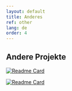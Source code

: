 ```yaml
---
layout: default
title: Anderes
ref: other
lang: de
order: 4
---
```


## Andere Projekte

[![Readme Card](https://github-readme-stats.vercel.app/api/pin/?username=nglaeser&repo=crypto-glossary)](https://github.com/nglaeser/crypto-glossary)

[![Readme Card](https://github-readme-stats.vercel.app/api/pin/?username=benders5e&repo=benders5e&show_owner=true)](https://github.com/benders5e/benders5e)
